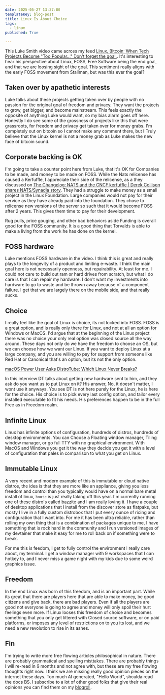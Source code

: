 ```yaml
---
date: 2025-05-27 13:37:00
templateKey: blog-post
title: Linux Is About Choice
tags:
  - linux
published: True

---
```


This Luke Smith video came across my feed [Linux, Bitcoin: When Tech Projects
Become "Too Popular..." Don't forget the
goal.](https://www.youtube.com/watch?v=0-lS8Y79L7g).  It's interesting to hear
his perspective about Linux, FOSS, Free Software being the end goal, and that we
are loosing sight of the goal.  This sentiment really aligns with the early
FOSS movement from Stallman, but was this ever the goal?

## Taken over by apathetic interests

Luke talks about these projects getting taken over by people with no passion
for the original goal of freedom and privacy.  They want the projects to grow,
get bigger, and become mainstream.  This feels exactly the opposite of
anything Luke would want, so my bias alarm goes off here.  Honestly I do see
some of the grossness of projects like this that were grassroots, for freedom
and privacy get taken over for money grabs.  I'm completely out on bitcoin so I
cannot make any comment there, but I Truly believe that the Linux kernel is
not a money grab as Luke makes the new face of bitcoin sound.

## Corporate backing is OK

I'm going to take a counter point here from Luke, that it's OK for Companies to
be made, and money to be made on FOSS.  While the Nats relicense has caused a
Kerfuffle, I appreciate their side of the relicense, as a they discussed on [The
Changelog: NATS and the CNCF kerfuffle | Derek Collison shares NATS/Synadia
story](https://www.youtube.com/watch?v=hQ7nekmDFfQ&t=2300s).  They had a
struggle to make money as a small project in the Linux Foundation.  Large
companies would not pay for their service as they have already paid into the
foundation.  They chose to relicense new versions of the server so such that it
would become FOSS after 2 years.  This gives them time to pay for their development.

Rug pulls, price gouging, and other bad behaviors aside Funding is overall good
for the FOSS community.  It is a good thing that Torvalds is able to make a
living from the work he has done on the kernel.

## FOSS hardware

Luke mentions FOSS hardware in the video.  I think this is great and really
plays to the longevity of a product and limiting e-waste.  I think the main
goal here is not necessarily openness, but repairability.  At least for me.  I
could not care to build out ram or hard drives from scratch, but what I do care
is that I can repair my hardware.   I don't want my investments into hardware
to go to waste and be thrown away because of a component failure.  I get that
we are largely there on the mobile side, and that really sucks.

## Choice

I really feel like the goal of Linux is choice, its not locked into FOSS.  FOSS
is a great option, and is really only there for Linux, and not at all an option
for Windows or MacOS.  I'd argue that at the beginning of the Linux project
there was no choice your only real option was closed source all the way
around.  These days not only do we have the freedom to choose an OS, but we can
choose how we want our Linux.  If you want to deploy Linux at a large company,
and you are willing to pay for support from someone like Red Hat or Canonical
that's an option, but its not the only option.

[macOS Power User Asks DistroTube: Which Linux Never Breaks?](https://www.youtube.com/watch?v=bWX7jI9t7j8)

In this interview DT talks about getting new hardware sent to him, and they ask
do you want us to put Linux on it?  His answer, No, it doesn't matter, I wont
use it anyways.  You see DT is not here purely for the Linux, he is here for
the choice.  His choice is to pick every last config option, and tailor every
installed executable to fit his needs.  His preferences happen to be in the
full Free as in Freedom realm.

## Infinite Linux

Linux has infinite options of configuration, hundreds of distros, hundreds of
desktop environments.  You can Choose a Floating window manager, Tiling window
manager, or go full TTY with no graphical environment.  With MacOS and Windows
you get it the way they decide you get it with a level of configuration that
pales in comparison to what you get on Linux.

## Immutable Linux

A very recent and modern example of this is immutable or cloud native distros,
the idea is that they are more like an appliance, giving you less freedom and
control than you typically would have on a normal bare metal install of linux,
`bootc` is just really taking off this year.  I'm currently running one of
these distro's called bazzite and I am really loving it.  I have a couple of
desktop applications that I install from the discover store as flatpaks, but
mosty I live in a fully custom distrobox that I put every ounce of ricing and
configuration that I want into.  For me it has been ultra reliable, rather than
rolling my own thing that is a combination of packages unique to me, I have
something that is rock hard in the community and I run versioned images of my
devtainer that make it easy for me to roll back on if something were to break.

For me this is feedom, I get to fully control the environment I really care
about, my terminal.  I get a window manager with 9 workspaces that I can hotkey
to, and I never miss a game night with my kids due to some weird graphics issue.

## Freedom

In the end Linux was born of this freedom, and is an important part.  While its
great that there are players here that are able to make money, be good citizens
and give back, there are bad players.  Even if all the players are good not
everyone is going to agree and money will only spoil their hurt feelings even
more.  If Linux looses this freedom of choice and becomes something that you
only get littered with Closed source software, or on paid platforms, or imposes
any level of restrictions on to you its lost, and we need a new revolution to
rise in its ashes.

## Fin

I'm trying to write more free flowing articles philosophical in nature.  There
are probably grammatical and spelling misttakes.  There are probably things I
will re-read in 6 months and not agree with, but these are my free flowing
thoughts right now. I think we are missing really good opinion pieces on the
internet these days. Too much AI generated, "Hello World", shoulda read the
docs BS.  I subscribe to a lot of other good folks that give their real
opinions you can find them on my
[blogroll](https://reader.waylonwalker.com/blogroll).
